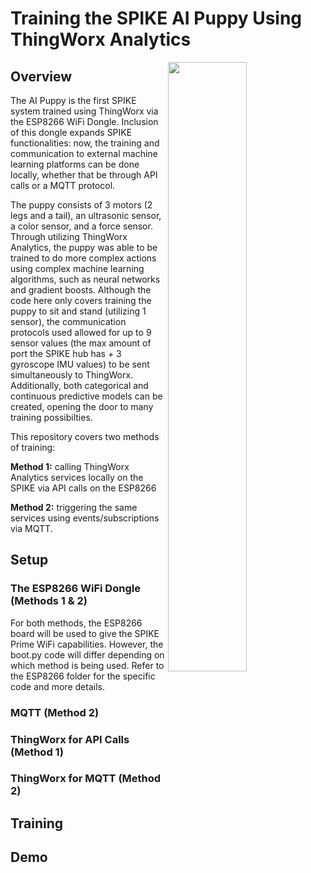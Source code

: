 # Training the SPIKE AI Puppy Using ThingWorx Analytics 

<img align="right" src="https://user-images.githubusercontent.com/49819466/129408283-baf50b5d-0816-4554-9f97-54a97c3f4f6a.jpeg" width=50% height=50%>

## Overview 
The AI Puppy is the first SPIKE system trained using ThingWorx via the ESP8266 WiFi Dongle. Inclusion of this dongle expands SPIKE functionalities: now, the training and communication to external machine learning platforms can be done locally, whether that be through API calls or a MQTT protocol. 

The puppy consists of 3 motors (2 legs and a tail), an ultrasonic sensor, a color sensor, and a force sensor. Through utilizing ThingWorx Analytics, the puppy was able to be trained to do more complex actions using complex machine learning algorithms, such as neural networks and gradient boosts. Although the code here only covers training the puppy to sit and stand (utilizing 1 sensor), the communication protocols used allowed for up to 9 sensor values (the max amount of port the SPIKE hub has + 3 gyroscope IMU values) to be sent simultaneously to ThingWorx. Additionally, both categorical and continuous predictive models can be created, opening the door to many training possibilties. 

This repository covers two methods of training: 

**Method 1:** calling ThingWorx Analytics services locally on the SPIKE via API calls on the ESP8266 

**Method 2:** triggering the same services using events/subscriptions via MQTT.

## Setup
### The ESP8266 WiFi Dongle (Methods 1 & 2)
For both methods, the ESP8266 board will be used to give the SPIKE Prime WiFi capabilities. However, the boot.py code will differ depending on which method is being used. Refer to the ESP8266 folder for the specific code and more details. 

### MQTT (Method 2)

### ThingWorx for API Calls (Method 1)

### ThingWorx for MQTT (Method 2)

## Training

## Demo 

